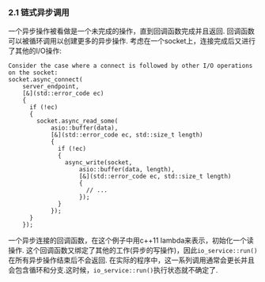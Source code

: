 ### 2.1 链式异步调用

一个异步操作被看做是一个未完成的操作，直到回调函数完成并且返回. 回调函数可以被循环调用以创建更多的异步操作.
考虑在一个socket上，连接完成后又进行了其他的I/O操作:
```
Consider the case where a connect is followed by other I/O operations on the socket:
socket.async_connect(
    server_endpoint,
    [&](std::error_code ec)
    {
      if (!ec)
      {
        socket.async_read_some(
            asio::buffer(data),
            [&](std::error_code ec, std::size_t length)
            {
              if (!ec)
              {
                async_write(socket,
                    asio::buffer(data, length),
                    [&](std::error_code ec, std::size_t length)
                    {
                      // ...
                    });
              }
            });
      }
    });
```
一个异步连接的回调函数，在这个例子中用c++11 lambda来表示，初始化一个读操作. 这个回调函数又绑定了其他的工作(异步的写操作)，因此`io_service::run()`在所有异步操作结束后不会返回.
在实际的程序中，这一系列调用通常会更长并且会包含循环和分支.这时候，`io_service::run()`执行状态就不确定了.
